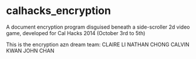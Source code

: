 calhacks_encryption
===================

A document encryption program disguised beneath a side-scroller 2d video game, developed for Cal Hacks 2014 (October 3rd to 5th)

This is the encryption azn dream team:
CLAIRE LI
NATHAN CHONG
CALVIN KWAN
JOHN CHAN

